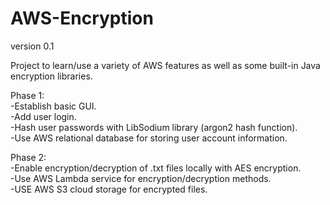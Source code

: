 # AWS-Encryption
version 0.1

Project to learn/use a variety of AWS features as well as some built-in Java encryption libraries.

Phase 1:  
-Establish basic GUI.   
-Add user login.  
-Hash user passwords with LibSodium library (argon2 hash function).  
-Use AWS relational database for storing user account information.  

Phase 2:  
-Enable encryption/decryption of .txt files locally with AES encryption.  
-Use AWS Lambda service for encryption/decryption methods.  
-USE AWS S3 cloud storage for encrypted files.
